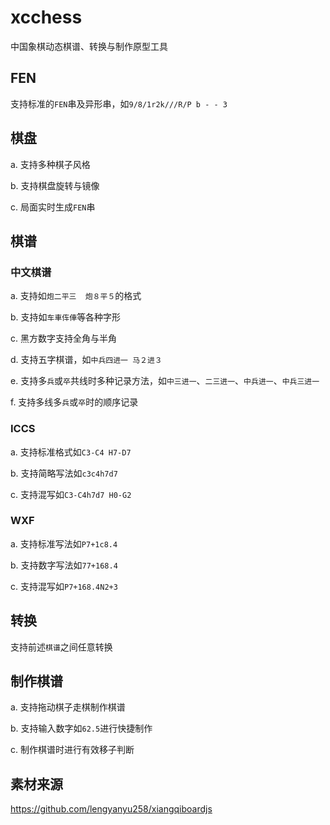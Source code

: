 # xcchess
中国象棋动态棋谱、转换与制作原型工具

## FEN
支持标准的`FEN`串及异形串，如`9/8/1r2k///R/P b - - 3`

## 棋盘
a. 支持多种棋子风格

b. 支持棋盘旋转与镜像

c. 局面实时生成`FEN`串

## 棋谱
### 中文棋谱
a. 支持如`炮二平三  炮８平５`的格式

b. 支持如`车車伡俥`等各种字形

c. 黑方数字支持全角与半角

d. 支持五字棋谱，如`中兵四进一 马２进３`

e. 支持多`兵`或`卒`共线时多种记录方法，如`中三进一`、`二三进一`、`中兵进一`、`中兵三进一`

f. 支持多线多`兵`或`卒`时的顺序记录

### ICCS
a. 支持标准格式如`C3-C4 H7-D7`

b. 支持简略写法如`c3c4h7d7`

c. 支持混写如`C3-C4h7d7 H0-G2`

### WXF
a. 支持标准写法如`P7+1c8.4`

b. 支持数字写法如`77+168.4`

c. 支持混写如`P7+168.4N2+3`

## 转换
支持前述`棋谱`之间任意转换

## 制作棋谱
a. 支持拖动棋子走棋制作棋谱

b. 支持输入数字如`62.5`进行快捷制作

c. 制作棋谱时进行有效移子判断

## 素材来源
https://github.com/lengyanyu258/xiangqiboardjs